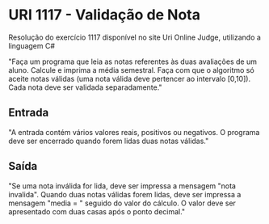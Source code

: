 # URI 1117 - Validação de Nota
Resolução do exercício 1117 disponível no site Uri Online Judge, utilizando a linguagem C#

"Faça um programa que leia as notas referentes às duas avaliações de um aluno. Calcule e imprima a média semestral. Faça com que o algoritmo só aceite notas válidas (uma nota válida deve pertencer ao intervalo [0,10]). Cada nota deve ser validada separadamente."

## Entrada
"A entrada contém vários valores reais, positivos ou negativos. O programa deve ser encerrado quando forem lidas duas notas válidas."

## Saída
"Se uma nota inválida for lida, deve ser impressa a mensagem "nota invalida".
Quando duas notas válidas forem lidas, deve ser impressa a mensagem "media = " seguido do valor do cálculo. O valor deve ser apresentado com duas casas após o ponto decimal."
